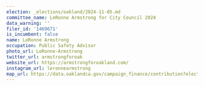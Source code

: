 ```yaml
---
election: _elections/oakland/2024-11-05.md
committee_name: LeRonne Armstrong for City Council 2024
data_warning: ''
filer_id: '1469671'
is_incumbent: false
name: LeRonne Armstrong
occupation: Public Safety Advisor
photo_url: LeRonne-Armstrong
twitter_url: armstrongforoak
website_url: https://armstrongforoakland.com/
instagram_url: leronnearmstrong
map_url: https://data.oaklandca.gov/campaign_finance/contribution?electionYear=2024&candidates=1469671&since=2021-07-07&until=2024-08-09
---
```

